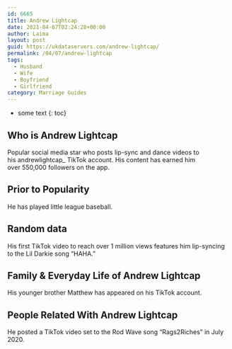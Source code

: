 ```yaml
---
id: 6665
title: Andrew Lightcap
date: 2021-04-07T02:24:28+00:00
author: Laima
layout: post
guid: https://ukdataservers.com/andrew-lightcap/
permalink: /04/07/andrew-lightcap
tags:
  - Husband
  - Wife
  - Boyfriend
  - Girlfriend
category: Marriage Guides
---
```


* some text
{: toc}


## Who is Andrew Lightcap
                  
                  
                  
Popular social media star who posts lip-sync and dance videos to his andrewlightcap_ TikTok account. His content has earned him over 550,000 followers on the app. 
                  
              
            
              
            
                
                
                
## Prior to Popularity
                  
                  
                  
He has played little league baseball. 
                  
              
            
              
            
                
                
                
## Random data
                  
                  
                  
His first TikTok video to reach over 1 million views features him lip-syncing to the Lil Darkie song &#8220;HAHA.&#8221; 
                  
              
            
              
            
                
                
                
## Family & Everyday Life of Andrew Lightcap
                  
                  
                  
His younger brother Matthew has appeared on his TikTok account. 
                  
              
            
              
            
                
                
                
## People Related With Andrew Lightcap
                  
                  
                  
He posted a TikTok video set to the Rod Wave song &#8220;Rags2Riches&#8221; in July 2020. 
                  
              
            
              
            
                
              
            
              
              
            
            
              
            
          
          
          